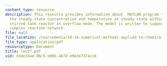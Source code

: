 ```yaml
---
content_type: resource
description: This resource provides information about  MATLAB program that calculates
  the steady state concentration and temperature at steady state within a continuous
  stirred-tank reactor in overflow mode. The model is written to support an arbitarily
  complex reaction network.
file: null
file_location: /coursemedia/10-34-numerical-methods-applied-to-chemical-engineering-fall-2005/d4de34ae96c5e08b4b7de9b3e7374cc8_lec27.pdf
file_type: application/pdf
resourcetype: Document
title: lec27.pdf
uid: d4de34ae-96c5-e08b-4b7d-e9b3e7374cc8
---
```

